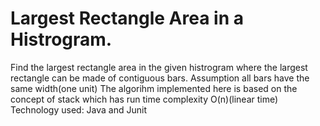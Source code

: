 # Largest Rectangle Area in a Histrogram.
Find the largest rectangle area in the given histrogram where the largest rectangle can be made of contiguous bars. 
Assumption all bars have the same width(one unit)
The algorihm implemented here is based on the concept of stack which has run time complexity O(n)(linear time)
Technology used: Java and Junit
